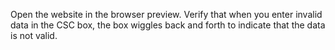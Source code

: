 Open the website in the browser preview. Verify that when you enter invalid data in the CSC box, the box wiggles back and forth to indicate that the data is not valid. 